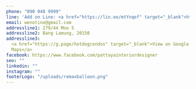 ```yaml
---
phone: "090 048 9999"
line: 'Add on Line: <a href="https://lin.ee/mtYnqef" target="_blank">https://lin.ee/mtYnqef</a>'
email: wenotine@gmail.com
addressline1: 279/44 Moo 5
addressline2: Bang Lamung, 20150
addressline3:
  <a href="https://g.page/hotdogcondos" target="_blank">View on Google
  Maps</a>
facebook: https://www.facebook.com/pattayainteriordesigner
seo: ""
linkedin: ""
instagram: ""
footerLogo: "/uploads/remaxballoon.png"
---
```

